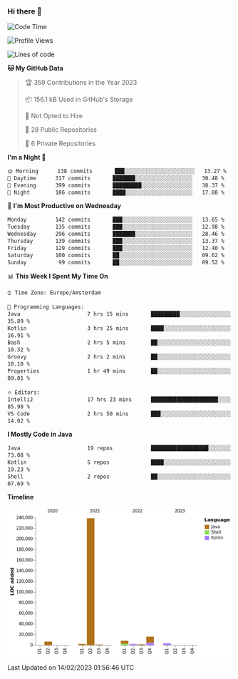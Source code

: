 ### Hi there 👋


<!--START_SECTION:waka-->
![Code Time](http://img.shields.io/badge/Code%20Time-3%2C007%20hrs%2026%20mins-blue)

![Profile Views](http://img.shields.io/badge/Profile%20Views-0-blue)

![Lines of code](https://img.shields.io/badge/From%20Hello%20World%20I%27ve%20Written-279%20Thousand%20lines%20of%20code-blue)

**🐱 My GitHub Data** 

> 🏆 359 Contributions in the Year 2023
 > 
> 📦 156.1 kB Used in GitHub's Storage 
 > 
> 🚫 Not Opted to Hire
 > 
> 📜 28 Public Repositories 
 > 
> 🔑 6 Private Repositories  
 > 
**I'm a Night 🦉** 

```text
🌞 Morning      138 commits       ███░░░░░░░░░░░░░░░░░░░░░░   13.27 % 
🌆 Daytime      317 commits       ███████░░░░░░░░░░░░░░░░░░   30.48 % 
🌃 Evening      399 commits       █████████░░░░░░░░░░░░░░░░   38.37 % 
🌙 Night        186 commits       ████░░░░░░░░░░░░░░░░░░░░░   17.88 % 

```
📅 **I'm Most Productive on Wednesday** 

```text
Monday         142 commits       ███░░░░░░░░░░░░░░░░░░░░░░   13.65 % 
Tuesday        135 commits       ███░░░░░░░░░░░░░░░░░░░░░░   12.98 % 
Wednesday      296 commits       ███████░░░░░░░░░░░░░░░░░░   28.46 % 
Thursday       139 commits       ███░░░░░░░░░░░░░░░░░░░░░░   13.37 % 
Friday         129 commits       ███░░░░░░░░░░░░░░░░░░░░░░   12.40 % 
Saturday       100 commits       ██░░░░░░░░░░░░░░░░░░░░░░░   09.62 % 
Sunday          99 commits       ██░░░░░░░░░░░░░░░░░░░░░░░   09.52 % 

```


📊 **This Week I Spent My Time On** 

```text
⌚︎ Time Zone: Europe/Amsterdam

💬 Programming Languages: 
Java                     7 hrs 15 mins       █████████░░░░░░░░░░░░░░░░   35.89 % 
Kotlin                   3 hrs 25 mins       ████░░░░░░░░░░░░░░░░░░░░░   16.91 % 
Bash                     2 hrs 5 mins        ██░░░░░░░░░░░░░░░░░░░░░░░   10.32 % 
Groovy                   2 hrs 2 mins        ██░░░░░░░░░░░░░░░░░░░░░░░   10.10 % 
Properties               1 hr 49 mins        ██░░░░░░░░░░░░░░░░░░░░░░░   09.01 % 

🔥 Editors: 
IntelliJ                 17 hrs 23 mins      █████████████████████░░░░   85.98 % 
VS Code                  2 hrs 50 mins       ███░░░░░░░░░░░░░░░░░░░░░░   14.02 % 

```

**I Mostly Code in Java** 

```text
Java                     19 repos            ██████████████████░░░░░░░   73.08 % 
Kotlin                   5 repos             ████░░░░░░░░░░░░░░░░░░░░░   19.23 % 
Shell                    2 repos             ██░░░░░░░░░░░░░░░░░░░░░░░   07.69 % 

```


**Timeline**

![Chart not found](https://raw.githubusercontent.com/powercasgamer/powercasgamer/master/charts/bar_graph.png) 


 Last Updated on 14/02/2023 01:56:46 UTC
<!--END_SECTION:waka-->
